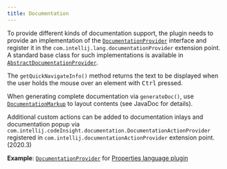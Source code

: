 ```yaml
---
title: Documentation
---
```

<!-- Copyright 2000-2020 JetBrains s.r.o. and other contributors. Use of this source code is governed by the Apache 2.0 license that can be found in the LICENSE file. -->

To provide different kinds of documentation support, the plugin needs to provide an implementation of the [`DocumentationProvider`](upsource:///platform/analysis-api/src/com/intellij/lang/documentation/DocumentationProvider.java) interface and register it in the `com.intellij.lang.documentationProvider` extension point.
A standard base class for such implementations is available in [`AbstractDocumentationProvider`](upsource:///platform/analysis-api/src/com/intellij/lang/documentation/AbstractDocumentationProvider.java).

The `getQuickNavigateInfo()` method returns the text to be displayed when the user holds the mouse over an element with <kbd>Ctrl</kbd> pressed.

When generating complete documentation via `generateDoc()`, use [`DocumentationMarkup`](upsource:///platform/analysis-api/src/com/intellij/lang/documentation/DocumentationMarkup.java) to layout contents (see JavaDoc for details).

Additional custom actions can be added to documentation inlays and documentation popup via `com.intellij.codeInsight.documentation.DocumentationActionProvider` registered in `com.intellij.documentationActionProvider` extension point. (2020.3)

**Example**:
[`DocumentationProvider`](upsource:///plugins/properties/src/com/intellij/lang/properties/PropertiesDocumentationProvider.java) for [Properties language plugin](upsource:///plugins/properties/)
